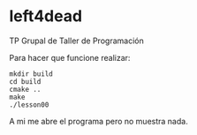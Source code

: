# left4dead
TP Grupal de Taller de Programación

Para hacer que funcione realizar:
```
mkdir build
cd build
cmake ..
make
./lesson00
```

A mi me abre el programa pero no muestra nada.